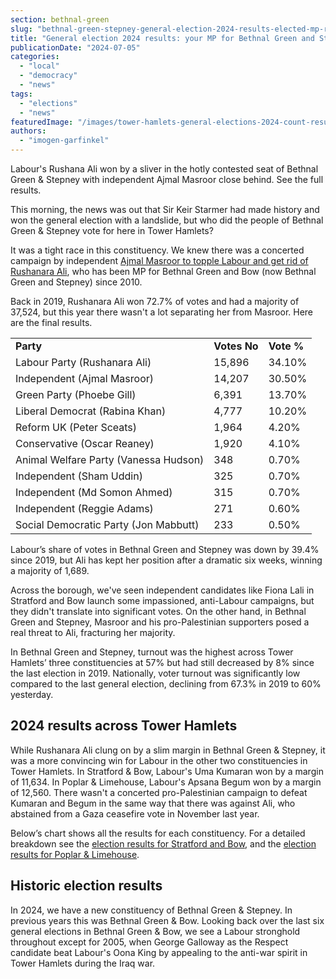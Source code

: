 ```yaml
---
section: bethnal-green
slug: "bethnal-green-stepney-general-election-2024-results-elected-mp-rushanara-ali"
title: "General election 2024 results: your MP for Bethnal Green and Stepney"
publicationDate: "2024-07-05"
categories: 
  - "local"
  - "democracy"
  - "news"
tags: 
  - "elections"
  - "news"
featuredImage: "/images/tower-hamlets-general-elections-2024-count-results-13.jpg"
authors: 
  - "imogen-garfinkel"
---
```


Labour's Rushana Ali won by a sliver in the hotly contested seat of Bethnal Green & Stepney with independent Ajmal Masroor close behind. See the full results.

This morning, the news was out that Sir Keir Starmer had made history and won the general election with a landslide, but who did the people of Bethnal Green & Stepney vote for here in Tower Hamlets?

It was a tight race in this constituency. We knew there was a concerted campaign by independent [Ajmal Masroor to topple Labour and get rid of Rushanara Ali](https://bethnalgreenlondon.co.uk/independent-ajmal-masroor-overthrow-labour-rushanara-ali-bethnal-green-stepney/), who has been MP for Bethnal Green and Bow (now Bethnal Green and Stepney) since 2010. 

Back in 2019, Rushanara Ali won 72.7% of votes and had a majority of 37,524, but this year there wasn't a lot separating her from Masroor. Here are the final results.

<table><tbody><tr><td class="has-text-align-left" data-align="left"><strong>Party</strong></td><td><strong>Votes No</strong></td><td><strong>Vote %</strong></td></tr><tr><td class="has-text-align-left" data-align="left">Labour Party (Rushanara Ali)</td><td>15,896</td><td>34.10%</td></tr><tr><td class="has-text-align-left" data-align="left">Independent (Ajmal Masroor)</td><td>14,207</td><td>30.50%</td></tr><tr><td class="has-text-align-left" data-align="left">Green Party (Phoebe Gill)</td><td>6,391</td><td>13.70%</td></tr><tr><td class="has-text-align-left" data-align="left">Liberal Democrat (Rabina Khan)</td><td>4,777</td><td>10.20%</td></tr><tr><td class="has-text-align-left" data-align="left">Reform UK (Peter Sceats)</td><td>1,964</td><td>4.20%</td></tr><tr><td class="has-text-align-left" data-align="left">Conservative (Oscar Reaney)</td><td>1,920</td><td>4.10%</td></tr><tr><td class="has-text-align-left" data-align="left">Animal Welfare Party (Vanessa Hudson)</td><td>348</td><td>0.70%</td></tr><tr><td class="has-text-align-left" data-align="left">Independent (Sham Uddin)</td><td>325</td><td>0.70%</td></tr><tr><td class="has-text-align-left" data-align="left">Independent (Md Somon Ahmed)</td><td>315</td><td>0.70%</td></tr><tr><td class="has-text-align-left" data-align="left">Independent (Reggie Adams)</td><td>271</td><td>0.60%</td></tr><tr><td class="has-text-align-left" data-align="left">Social Democratic Party (Jon Mabbutt)</td><td>233</td><td>0.50%</td></tr></tbody></table>

Labour’s share of votes in Bethnal Green and Stepney was down by 39.4% since 2019, but Ali has kept her position after a dramatic six weeks, winning a majority of 1,689.

Across the borough, we've seen independent candidates like Fiona Lali in Stratford and Bow launch some impassioned, anti-Labour campaigns, but they didn't translate into significant votes. On the other hand, in Bethnal Green and Stepney, Masroor and his pro-Palestinian supporters posed a real threat to Ali, fracturing her majority.

In Bethnal Green and Stepney, turnout was the highest across Tower Hamlets’ three constituencies at 57% but had still decreased by 8% since the last election in 2019. Nationally, voter turnout was significantly low compared to the last general election, declining from 67.3% in 2019 to 60% yesterday.

## 2024 results across Tower Hamlets

While Rushanara Ali clung on by a slim margin in Bethnal Green & Stepney, it was a more convincing win for Labour in the other two constituencies in Tower Hamlets. In Stratford & Bow, Labour's Uma Kumaran won by a margin of 11,634. In Poplar & Limehouse, Labour's Apsana Begum won by a margin of 12,560. There wasn't a concerted pro-Palestinian campaign to defeat Kumaran and Begum in the same way that there was against Ali, who abstained from a Gaza ceasefire vote in November last year.

Below’s chart shows all the results for each constituency. For a detailed breakdown see the [election results for Stratford and Bow](https://romanroadlondon.com/stratford-bow-general-election-2024-results-elected-mp-uma-kumaran/), and the [election results for Poplar & Limehouse](https://poplarlondon.co.uk/poplar-limehouse-general-election-2024-results-elected-mp-apsana-begum/).

## Historic election results

In 2024, we have a new constituency of Bethnal Green & Stepney. In previous years this was Bethnal Green & Bow. Looking back over the last six general elections in Bethnal Green & Bow, we see a Labour stronghold throughout except for 2005, when George Galloway as the Respect candidate beat Labour's Oona King by appealing to the anti-war spirit in Tower Hamlets during the Iraq war.

<script src="https://public.flourish.studio/resources/embed.js"></script>
